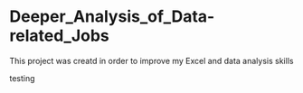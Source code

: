 # Deeper_Analysis_of_Data-related_Jobs
This project was creatd in order to improve my Excel and data analysis skills

testing

